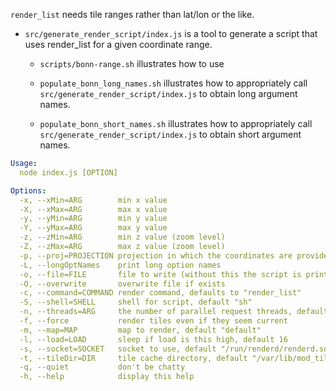 `render_list` needs tile ranges rather than lat/lon or the like.

* `src/generate_render_script/index.js` is a tool to generate a script that uses render_list for a given coordinate range.

  * `scripts/bonn-range.sh` illustrates how to use

  * `populate_bonn_long_names.sh` illustrates how to appropriately call `src/generate_render_script/index.js` to obtain long argument names.

  * `populate_bonn_short_names.sh` illustrates how to appropriately call `src/generate_render_script/index.js` to obtain short argument names.

```yaml
Usage:
  node index.js [OPTION]

Options:
  -x, --xMin=ARG        min x value
  -X, --xMax=ARG        max x value
  -y, --yMin=ARG        min y value
  -Y, --yMax=ARG        max y value
  -z, --zMin=ARG        min z value (zoom level)
  -Z, --zMax=ARG        max z value (zoom level)
  -p, --proj=PROJECTION projection in which the coordinates are provided
  -L, --longOptNames    print long option names
  -o, --file=FILE       file to write (without this the script is printed)
  -O, --overwrite       overwrite file if exists
  -c, --command=COMMAND render command, defaults to "render_list"
  -S, --shell=SHELL     shell for script, default "sh"
  -n, --threads=ARG     the number of parallel request threads, default 1
  -f, --force           render tiles even if they seem current
  -m, --map=MAP         map to render, default "default"
  -l, --load=LOAD       sleep if load is this high, default 16
  -s, --socket=SOCKET   socket to use, default "/run/renderd/renderd.sock"
  -t, --tileDir=DIR     tile cache directory, default "/var/lib/mod_tile"
  -q, --quiet           don't be chatty
  -h, --help            display this help

```
